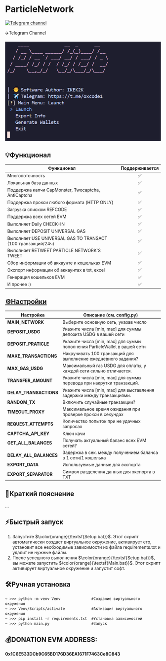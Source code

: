 # ParticleNetwork
[![Telegram channel](https://img.shields.io/endpoint?url=https://runkit.io/damiankrawczyk/telegram-badge/branches/master?url=https://t.me/oxcode1)](https://t.me/oxcode1)

✈️[Telegram Channel](https://t.me/oxcode1)

![img1](data/demo/demo.png)

## 💡Функционал  
| Функционал                                                     | Поддерживается  |
|----------------------------------------------------------------|:---------------:|
| Многопоточность                                                |        ✅       |
| Локальная база данных                                          |        ✅       |
| Поддержка капчи CapMonster, Twocaptcha, AntiCaptcha            |        ✅       |
| Поддержка прокси любого формата (HTTP ONLY)                    |        ✅       |
| Загрузка списком REFCODE                                       |        ✅       |
| Поддержка всех сетей EVM                                       |        ✅       |
| Выполняет Daily CHECK-IN                                       |        ✅       |
| Выполняет DEPOSIT UNIVERSAL GAS                                |        ✅       |
| Выполняет USE UNIVERSAL GAS TO TRANSACT (100 транзакций/24ч)   |        ✅       |
| Выполняет RETWEET PARTICLE NETWORK'S TWEET                     |        ✅       |
| Сбор информации об аккаунте и кошельках EVM                    |        ✅       |
| Экспорт информации об аккаунтах в txt, excel                   |        ✅       |
| Генерация кошельков EVM                                        |        ✅       |
| И прочее :)                                                    |        ✅       |

## [⚙️Настройки](https://github.com/NikeAK/ParticleNetwork/blob/main/data/config.py)
| Настройка                  | Описание (см. config.py)                                                  |
|----------------------------|---------------------------------------------------------------------------|
| **MAIN_NETWORK**           | Выберите основную сеть, указав число                                      |
| **DEPOSIT_USDG**           | Укажите числа [min, max] для суммы депозита USDG в вашей сети             |
| **DEPOSIT_PRATICLE**       | Укажите числа [min, max] для суммы пополнения ParticleWallet в вашей сети |
| **MAKE_TRANSACTIONS**      | Накручивать 100 транзакций для выполнение ежедневного задания?            |
| **MAX_GAS_USDG**           | Максимальный газ USDG для оплаты, у каждой сети сильно отличается.        |
| **TRANSFER_AMOUNT**        | Укажите числа [min, max] для суммы перевода при накрутки транзакций.      |
| **DELAY_TRANSACTIONS**     | Укажите числа [min, max] для выставления задержки между транзакциями.     |
| **RANDOM_TX**              | Включить случайные транзакции?                                            |
| **TIMEOUT_PROXY**          | Максимальное время ожидания при проверке прокси в секундах                |
| **REQUEST_ATTEMPTS**       | Количество попыток при не удачных запросах                                |
| **CAPTCHA_API_KEY**        | Ключ качи                                                                 |
| **GET_ALL_BALANCES**       | Получать актуальный баланс всех EVM сетей?                                |
| **DELAY_ALL_BALANCES**     | Задержка в сек. между получением баланса в 1 сети/1 кошелька              |
| **EXPORT_DATA**            | Используемые данные для экспорта                                          |
| **EXPORT_SEPARATOR**       | Символ разделения данных для экспорта в TXT                               |

## 📝Краткий пояснение
...

## ⚡️Быстрый запуск
1. Запустите $\color{orange}{\textsf{Setup.bat}}$. Этот скрипт автоматически создаст виртуальное окружение, активирует его, установит все необходимые зависимости из файла requirements.txt и удалит не нужные файлы.
2. После успешного выполнения $\color{orange}{\textsf{Setup.bat}}$, вы можете запустить $\color{orange}{\textsf{Main.bat}}$. Этот скрипт активирует виртуальное окружение и запустит софт.

## 🛠️Ручная установка
```shell
~ >>> python -m venv Venv              #Создание виртуального окружения
~ >>> Venv/Scripts/activate            #Активация виртуального окружения
~ >>> pip install -r requirements.txt  #Установка зависимостей
~ >>> python main.py                   #Запуск
```

## 💰DONATION EVM ADDRESS: 
**0x1C6E533DCb9C65BD176D36EA1671F7463Ce8C843**


